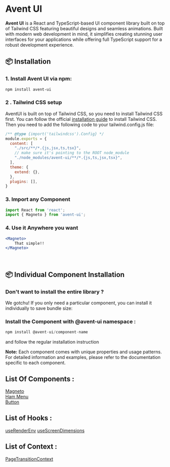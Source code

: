# Avent UI

**Avent UI** is a React and TypeScript-based UI component library built on top of Tailwind CSS featuring beautiful designs and seamless animations. Built with modern web development in mind, it simplifies creating stunning user interfaces for your applications while offering full TypeScript support for a robust development experience.


## 📦 Installation

### 1. Install Avent UI via npm:

```bash
npm install avent-ui
```

### 2 . Tailwind CSS setup 

AventUI is built on top of Tailwind CSS, so you need to install Tailwind CSS first. You can follow the official [installation guide](https://tailwindcss.com/docs/installation) to install Tailwind CSS. Then you need to add the following code to your tailwind.config.js file:
```jsx
/** @type {import('tailwindcss').Config} */
module.exports = {
  content: [
    "./src/**/*.{js,jsx,ts,tsx}",
    // make sure it's pointing to the ROOT node_module
    "./node_modules/avent-ui/**/*.{js,ts,jsx,tsx}",
  ],
  theme: {
    extend: {},
  },
  plugins: [],
}

```

### 3. Import any Component

```jsx
import React from 'react';
import { Magneto } from 'avent-ui';

```
### 4. Use it Anywhere you want

```jsx
<Magneto>
    That simple!!
</Magneto>
```
<br/>

## 📦 Individual Component Installation
### Don't want to install the entire library ?
We gotchu! If you only need a particular component, you can install it individually to save bundle size:

### Install the Component with @avent-ui namespace :

```jsx
npm install @avent-ui/component-name
```
and follow the regular installation instruction <br/>

 **Note:** Each component comes with unique properties and usage patterns. For detailed information and examples, please refer to the documentation specific to each component.

 ## List Of Components : 
 [Magneto ](src/components/Magneto/README.md) <br/>
 [Ham Menu](src/components/ham-menu/README.md) <br/>
 [Button](src/components/Button/README.md) <br/>

 ## List of Hooks :
 [useRenderEnv](src/hooks/useRenderEnv/README.md)
 [useScreenDimensions](src/hooks/useScreenDimensions/README.md)

 ## List of Context : 
 [PageTransitionContext](src/context/Page%20Transition/README.md)

